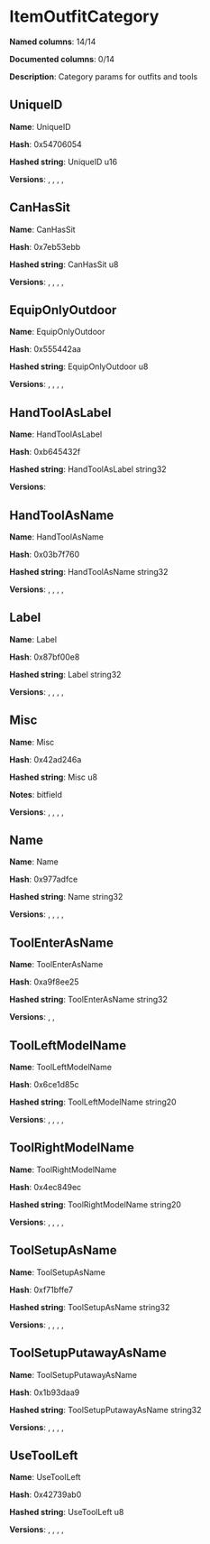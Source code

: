 # ItemOutfitCategory
**Named columns**: 14/14

**Documented columns**: 0/14

**Description**: Category params for outfits and tools
## UniqueID

**Name**: UniqueID

**Hash**: 0x54706054

**Hashed string**: UniqueID u16

**Versions**: , , , , 

## CanHasSit

**Name**: CanHasSit

**Hash**: 0x7eb53ebb

**Hashed string**: CanHasSit u8

**Versions**: , , , , 

## EquipOnlyOutdoor

**Name**: EquipOnlyOutdoor

**Hash**: 0x555442aa

**Hashed string**: EquipOnlyOutdoor u8

**Versions**: , , , , 

## HandToolAsLabel

**Name**: HandToolAsLabel

**Hash**: 0xb645432f

**Hashed string**: HandToolAsLabel string32

**Versions**: 

## HandToolAsName

**Name**: HandToolAsName

**Hash**: 0x03b7f760

**Hashed string**: HandToolAsName string32

**Versions**: , , , , 

## Label

**Name**: Label

**Hash**: 0x87bf00e8

**Hashed string**: Label string32

**Versions**: , , , , 

## Misc

**Name**: Misc

**Hash**: 0x42ad246a

**Hashed string**: Misc u8

**Notes**: bitfield

**Versions**: , , , , 

## Name

**Name**: Name

**Hash**: 0x977adfce

**Hashed string**: Name string32

**Versions**: , , , , 

## ToolEnterAsName

**Name**: ToolEnterAsName

**Hash**: 0xa9f8ee25

**Hashed string**: ToolEnterAsName string32

**Versions**: , , 

## ToolLeftModelName

**Name**: ToolLeftModelName

**Hash**: 0x6ce1d85c

**Hashed string**: ToolLeftModelName string20

**Versions**: , , , , 

## ToolRightModelName

**Name**: ToolRightModelName

**Hash**: 0x4ec849ec

**Hashed string**: ToolRightModelName string20

**Versions**: , , , , 

## ToolSetupAsName

**Name**: ToolSetupAsName

**Hash**: 0xf71bffe7

**Hashed string**: ToolSetupAsName string32

**Versions**: , , , , 

## ToolSetupPutawayAsName

**Name**: ToolSetupPutawayAsName

**Hash**: 0x1b93daa9

**Hashed string**: ToolSetupPutawayAsName string32

**Versions**: , , , , 

## UseToolLeft

**Name**: UseToolLeft

**Hash**: 0x42739ab0

**Hashed string**: UseToolLeft u8

**Versions**: , , , , 

